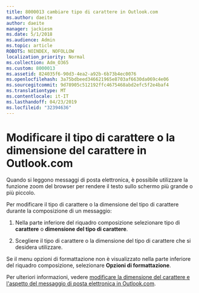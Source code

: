 ```yaml
---
title: 8000013 cambiare tipo di carattere in Outlook.com
ms.author: daeite
author: daeite
manager: jackiesm
ms.date: 5/1/2018
ms.audience: Admin
ms.topic: article
ROBOTS: NOINDEX, NOFOLLOW
localization_priority: Normal
ms.collection: Adm_O365
ms.custom: 8000013
ms.assetid: 824035f6-90d3-4ea2-a92b-6b73b4ec0076
ms.openlocfilehash: 3a75bdbeed346621965e8703af6630da069c4e06
ms.sourcegitcommit: 9d78905c512192ffc4675468abd2efc5f2e4baf4
ms.translationtype: MT
ms.contentlocale: it-IT
ms.lasthandoff: 04/23/2019
ms.locfileid: "32394636"
---
```

# <a name="change-font-or-font-size-in-outlookcom"></a>Modificare il tipo di carattere o la dimensione del carattere in Outlook.com

Quando si leggono messaggi di posta elettronica, è possibile utilizzare la funzione zoom del browser per rendere il testo sullo schermo più grande o più piccolo.
  
Per modificare il tipo di carattere o la dimensione del tipo di carattere durante la composizione di un messaggio:
  
1. Nella parte inferiore del riquadro composizione selezionare tipo di **carattere** o **dimensione del tipo di carattere**.
    
2. Scegliere il tipo di carattere o la dimensione del tipo di carattere che si desidera utilizzare.
    
Se il menu opzioni di formattazione non è visualizzato nella parte inferiore del riquadro composizione, selezionare **Opzioni di formattazione**.
  
Per ulteriori informazioni, vedere [modificare la dimensione del carattere e l'aspetto del messaggio di posta elettronica in Outlook.com](https://go.microsoft.com/fwlink/p/?linkid=873130).
  


